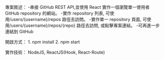 專案敘述： -串接 GitHub REST API,並使用 React 實作一個瀏覽單一使用者 GitHub repository 的網站。 -實作 repository 列表, 可使用/users/{username}/repos 路徑去訪問。 -實作單一 repository 頁面, 可使用/users/{username}/repos/{repo} 路徑去訪問, 或點擊專案連結。 -可再進一步連結到 GitHub

開啟方式： 1. npm install 2. npm start

實作技術： NodeJS, ReactJS(Hook, React-Route)
